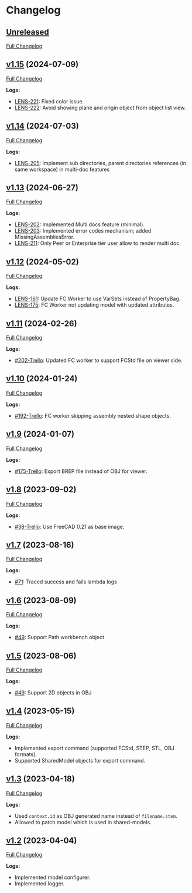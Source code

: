 # Changelog

## [Unreleased](https://github.com/Ondsel-Development/FC-Worker/tree/main)
[Full Changelog](https://github.com/Ondsel-Development/FC-Worker/compare/v1.15...main)

## [v1.15](https://github.com/Ondsel-Development/FC-Worker/tree/v1.15) (2024-07-09)
[Full Changelog](https://github.com/Ondsel-Development/FC-Worker/compare/v1.14...v1.15)

**Logs:**
- [LENS-221](https://ondsel-brad.atlassian.net/browse/LENS-221): Fixed color issue.
- [LENS-222](https://ondsel-brad.atlassian.net/browse/LENS-222): Avoid showing plane and origin object from object list view.

## [v1.14](https://github.com/Ondsel-Development/FC-Worker/tree/v1.14) (2024-07-03)
[Full Changelog](https://github.com/Ondsel-Development/FC-Worker/compare/v1.13...v1.14)

**Logs:**
- [LENS-205](https://ondsel-brad.atlassian.net/browse/LENS-205): Implement sub directories, parent directories references
(in same workspace) in multi-doc features

## [v1.13](https://github.com/Ondsel-Development/FC-Worker/tree/v1.13) (2024-06-27)
[Full Changelog](https://github.com/Ondsel-Development/FC-Worker/compare/v1.12...v1.13)

**Logs:**
- [LENS-202](https://ondsel-brad.atlassian.net/browse/LENS-202): Implemented Multi docs feature (minimal).
- [LENS-203](https://ondsel-brad.atlassian.net/browse/LENS-203): Implemented error codes mechanism; added MissingAssembliesError.
- [LENS-211](https://ondsel-brad.atlassian.net/browse/LENS-211): Only Peer or Enterprise tier user allow to render multi doc.

## [v1.12](https://github.com/Ondsel-Development/FC-Worker/tree/v1.12) (2024-05-02)
[Full Changelog](https://github.com/Ondsel-Development/FC-Worker/compare/v1.11...v1.12)

**Logs:**
- [LENS-161](https://ondsel-brad.atlassian.net/browse/LENS-161): Update FC Worker to use VarSets instead of PropertyBag.
- [LENS-175](https://ondsel-brad.atlassian.net/browse/LENS-175): FC Worker not updating model with updated attributes.

## [v1.11](https://github.com/Ondsel-Development/FC-Worker/tree/v1.11) (2024-02-26)
[Full Changelog](https://github.com/Ondsel-Development/FC-Worker/compare/v1.10...v1.11)

**Logs:**
- [#202-Trello](https://trello.com/c/ZqAm5LvF/202-import-fcstd-file-in-threejs-scene): Updated FC worker to support FCStd file on viewer side.

## [v1.10](https://github.com/Ondsel-Development/FC-Worker/tree/v1.10) (2024-01-24)
[Full Changelog](https://github.com/Ondsel-Development/FC-Worker/compare/v1.9...v1.10)

**Logs:**
- [#192-Trello](https://trello.com/c/DIXA3Xbc/192-fc-worker-skipping-assembly-nested-shape-objects): FC worker skipping assembly nested shape objects.

## [v1.9](https://github.com/Ondsel-Development/FC-Worker/tree/v1.9) (2024-01-07)
[Full Changelog](https://github.com/Ondsel-Development/FC-Worker/compare/v1.8...v1.9)

**Logs:**
- [#175-Trello](https://trello.com/c/i2ShRwva/175-update-viewer): Export BREP file instead of OBJ for viewer.

## [v1.8](https://github.com/Ondsel-Development/FC-Worker/tree/v1.8) (2023-09-02)
[Full Changelog](https://github.com/Ondsel-Development/FC-Worker/compare/v1.7...v1.8)

**Logs:**
- [#38-Trello](https://trello.com/c/l9rsndSX/38-rebuild-runner-with-latest-freecad-source-code): Use FreeCAD 0.21 as base image.

## [v1.7](https://github.com/Ondsel-Development/FC-Worker/tree/v1.7) (2023-08-16)
[Full Changelog](https://github.com/Ondsel-Development/FC-Worker/compare/v1.6...v1.7)

**Logs:**
- [#71](https://github.com/Ondsel-Development/Ondsel-Server/issues/71): Traced success and fails lambda logs

## [v1.6](https://github.com/Ondsel-Development/FC-Worker/tree/v1.6) (2023-08-09)
[Full Changelog](https://github.com/Ondsel-Development/FC-Worker/compare/v1.5...v1.6)

**Logs:**
- [#49](https://github.com/Ondsel-Development/Ondsel-Server/issues/49): Support Path workbench object

## [v1.5](https://github.com/Ondsel-Development/FC-Worker/tree/v1.5) (2023-08-06)
[Full Changelog](https://github.com/Ondsel-Development/FC-Worker/compare/v1.4...v1.5)

**Logs:**
- [#49](https://github.com/Ondsel-Development/Ondsel-Server/issues/49): Support 2D objects in OBJ

## [v1.4](https://github.com/Ondsel-Development/FC-Worker/tree/v1.4) (2023-05-15)
[Full Changelog](https://github.com/Ondsel-Development/FC-Worker/compare/v1.3...v1.4)

**Logs:**
- Implemented export command (supported FCStd, STEP, STL, OBJ formats).
- Supported SharedModel objects for export command.

## [v1.3](https://github.com/Ondsel-Development/FC-Worker/tree/v1.3) (2023-04-18)
[Full Changelog](https://github.com/Ondsel-Development/FC-Worker/compare/v1.2...v1.3)

**Logs:**
- Used `context.id` as OBJ generated name instead of `filename.stem`.
- Allowed to patch model which is used in shared-models.

## [v1.2](https://github.com/Ondsel-Development/FC-Worker/tree/v1.2) (2023-04-04)
[Full Changelog](https://github.com/Ondsel-Development/FC-Worker/compare/4a5f23ed77d0267c6a950ff6b085cd8c032f8a5e...v1.2)

**Logs:**
- Implemented model configurer.
- Implemented logger.
